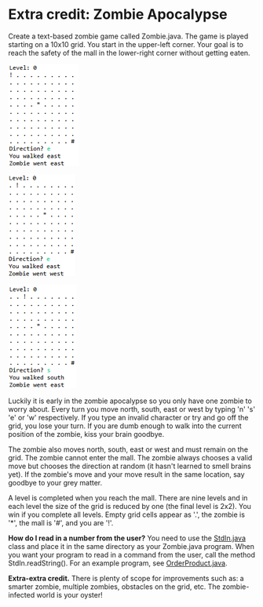 # Extra credit: Zombie Apocalypse  

Create a text-based zombie game called Zombie.java. The game is played starting on a 10x10 grid. You start in the upper-left corner. Your goal is to reach the safety of the mall in the lower-right corner without getting eaten.    

![](zombie_level0.png)  

![](zombie_level0b.png)  

![](zombie_level0c.png)  

Luckily it is early in the zombie apocalypse so you only have one zombie to worry about. Every turn you move north, south, east or west by typing 'n' 's' 'e' or 'w' respectively. If you type an invalid character or try and go off the grid, you lose your turn. If you are dumb enough to walk into the current position of the zombie, kiss your brain goodbye.  

The zombie also moves north, south, east or west and must remain on the grid. The zombie cannot enter the mall. The zombie always chooses a valid move but chooses the direction at random (it hasn't learned to smell brains yet). If the zombie's move and your move result in the same location, say goodbye to your grey matter.  

A level is completed when you reach the mall. There are nine levels and in each level the size of the grid is reduced by one (the final level is 2x2). You win if you complete all levels. Empty grid cells appear as '.', the zombie is '*', the mall is '#', and you are '!'.  

**How do I read in a number from the user?** You need to use the [StdIn.java](StdIn.java) class and place it in the same directory as your Zombie.java program. When you want your program to read in a command from the user, call the method StdIn.readString(). For an example program, see [OrderProduct.java](OrderProduct.java).  

**Extra-extra credit.** There is plenty of scope for improvements such as: a smarter zombie, multiple zombies, obstacles on the grid, etc. The zombie-infected world is your oyster!  
